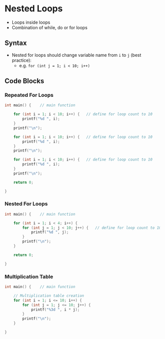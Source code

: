 # Nested Loops

- Loops inside loops
- Combination of while, do or for loops
## Syntax

- Nested for loops should change variable name from `i` to `j` (best practice):
	- e.g. `for (int j = 1; i < 10; i++)`
## Code Blocks

### Repeated For Loops

```c
int main() {    // main function

    for (int i = 1; i < 10; i++) {   // define for loop count to 10
        printf("%d ", i);
    }
    printf("\n");

    for (int i = 1; i < 10; i++) {   // define for loop count to 10
        printf("%d ", i);
    }
    printf("\n");

    for (int i = 1; i < 10; i++) {   // define for loop count to 10
        printf("%d ", i);
    }
    printf("\n");

    return 0;

}
```
### Nested For Loops

```c
int main() {    // main function

    for (int i = 1; i < 4; i++) {
        for (int j = 1; j < 10; j++) {   // define for loop count to 10
            printf("%d ", j);
        }
        printf("\n");
    }

    return 0;

}
```
### Multiplication Table

```c
int main() {    // main function

    // Multiplication table creation
    for (int i = 1; i <= 10; i++) {
        for (int j = 1; j <= 10; j++) {
            printf("%3d ", i * j);
        }
        printf("\n");     
    }    

}
```